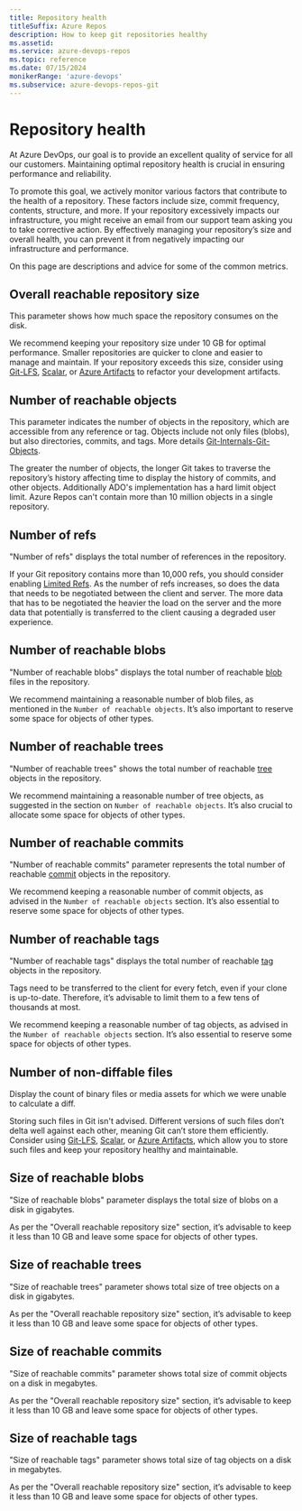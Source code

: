 ```yaml
---
title: Repository health
titleSuffix: Azure Repos
description: How to keep git repositories healthy
ms.assetid: 
ms.service: azure-devops-repos
ms.topic: reference
ms.date: 07/15/2024
monikerRange: 'azure-devops'
ms.subservice: azure-devops-repos-git
---
```


# Repository health

At Azure DevOps, our goal is to provide an excellent quality of service for all our customers. Maintaining optimal repository health is crucial in ensuring performance and reliability.

To promote this goal, we actively monitor various factors that contribute to the health of a repository. These factors include size, commit frequency, contents, structure, and more. If your repository excessively impacts our infrastructure, you might receive an email from our support team asking you to take corrective action. By effectively managing your repository’s size and overall health, you can prevent it from negatively impacting our infrastructure and performance.

On this page are descriptions and advice for some of the common metrics.

## Overall reachable repository size

This parameter shows how much space the repository consumes on the disk.

We recommend keeping your repository size under 10 GB for optimal performance. Smaller repositories are quicker to clone and easier to manage and maintain. If your repository exceeds this size, consider using [Git-LFS](https://git-lfs.com/), [Scalar](https://git-scm.com/docs/scalar), or [Azure Artifacts](https://azure.microsoft.com/products/devops/artifacts) to refactor your development artifacts.

## Number of reachable objects

This parameter indicates the number of objects in the repository, which are accessible from any reference or tag. Objects include not only files (blobs), but also directories, commits, and tags. More details [Git-Internals-Git-Objects](https://git-scm.com/book/en/v2/Git-Internals-Git-Objects). 

The greater the number of objects, the longer Git takes to traverse the repository’s history affecting time to display the history of commits, and other objects. Additionally ADO's implementation has a hard limit object limit.  Azure Repos can't contain more than 10 million objects in a single repository.

## Number of refs

"Number of refs" displays the total number of references in the repository.

If your Git repository contains more than 10,000 refs, you should consider enabling [Limited Refs](https://learn.microsoft.com/previous-versions/azure/devops/all/git/limited-refs?view=tfs-2018). As the number of refs increases, so does the data that needs to be negotiated between the client and server. The more data that has to be negotiated the heavier the load on the server and the more data that potentially is transferred to the client causing a degraded user experience.

## Number of reachable blobs

"Number of reachable blobs" displays the total number of reachable [blob](https://git-scm.com/book/en/v2/Git-Internals-Git-Objects) files in the repository.

We recommend maintaining a reasonable number of blob files, as mentioned in the `Number of reachable objects`. It’s also important to reserve some space for objects of other types.

## Number of reachable trees

"Number of reachable trees" shows the total number of reachable [tree](https://git-scm.com/book/en/v2/Git-Internals-Git-Objects#_tree_objects) objects in the repository.

We recommend maintaining a reasonable number of tree objects, as suggested in the section on `Number of reachable objects`. It’s also crucial to allocate some space for objects of other types.

## Number of reachable commits

"Number of reachable commits" parameter represents the total number of reachable [commit](https://git-scm.com/book/en/v2/Git-Internals-Git-Objects#_git_commit_objects) objects in the repository.

We recommend keeping a reasonable number of commit objects, as advised in the `Number of reachable objects` section. It’s also essential to reserve some space for objects of other types.

## Number of reachable tags

"Number of reachable tags" displays the total number of reachable  [tag](https://git-scm.com/book/en/v2/Git-Internals-Git-References#_tags) objects in the repository.

Tags need to be transferred to the client for every fetch, even if your clone is up-to-date. Therefore, it’s advisable to limit them to a few tens of thousands at most.

We recommend keeping a reasonable number of tag objects, as advised in the `Number of reachable objects` section. It’s also essential to reserve some space for objects of other types.

## Number of non-diffable files

Display the count of binary files or media assets for which we were unable to calculate a diff. 

Storing such files in Git isn't advised. Different versions of such files don’t delta well against each other, meaning Git can’t store them efficiently. Consider using  [Git-LFS](https://git-lfs.com/), [Scalar](https://git-scm.com/docs/scalar), or [Azure Artifacts](https://azure.microsoft.com/products/devops/artifacts), which allow you to store such files and keep your repository healthy and maintainable. 

## Size of reachable blobs

"Size of reachable blobs" parameter displays the total size of blobs on a disk in gigabytes.

As per the "Overall reachable repository size" section, it’s advisable to keep it less than 10 GB and leave some space for objects of other types.

## Size of reachable trees

"Size of reachable trees" parameter shows total size of tree objects on a disk in gigabytes.

As per the "Overall reachable repository size" section, it’s advisable to keep it less than 10 GB and leave some space for objects of other types.

## Size of reachable commits

"Size of reachable commits" parameter shows total size of commit objects on a disk in megabytes.

As per the "Overall reachable repository size" section, it’s advisable to keep it less than 10 GB and leave some space for objects of other types.

## Size of reachable tags

"Size of reachable tags" parameter shows total size of tag objects on a disk in megabytes.

As per the "Overall reachable repository size" section, it’s advisable to keep it less than 10 GB and leave some space for objects of other types.
